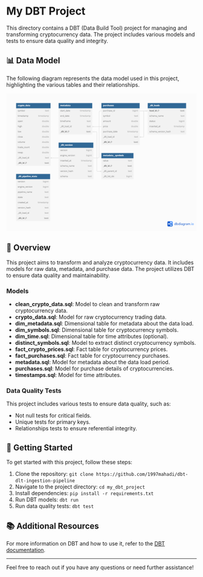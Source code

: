 # My DBT Project

This directory contains a DBT (Data Build Tool) project for managing and transforming cryptocurrency data. The project includes various models and tests to ensure data quality and integrity.

## 📊 Data Model

The following diagram represents the data model used in this project, highlighting the various tables and their relationships.

![Diagram](diagram4.png)

## 📄 Overview

This project aims to transform and analyze cryptocurrency data. It includes models for raw data, metadata, and purchase data. The project utilizes DBT to ensure data quality and maintainability.

### Models

- **clean_crypto_data.sql**: Model to clean and transform raw cryptocurrency data.
- **crypto_data.sql**: Model for raw cryptocurrency trading data.
- **dim_metadata.sql**: Dimensional table for metadata about the data load.
- **dim_symbols.sql**: Dimensional table for cryptocurrency symbols.
- **dim_time.sql**: Dimensional table for time attributes (optional).
- **distinct_symbols.sql**: Model to extract distinct cryptocurrency symbols.
- **fact_crypto_prices.sql**: Fact table for cryptocurrency prices.
- **fact_purchases.sql**: Fact table for cryptocurrency purchases.
- **metadata.sql**: Model for metadata about the data load period.
- **purchases.sql**: Model for purchase details of cryptocurrencies.
- **timestamps.sql**: Model for time attributes.

### Data Quality Tests

This project includes various tests to ensure data quality, such as:

- Not null tests for critical fields.
- Unique tests for primary keys.
- Relationships tests to ensure referential integrity.

## 🚀 Getting Started

To get started with this project, follow these steps:

1. Clone the repository: `git clone https://github.com/1997mahadi/dbt-dlt-ingestion-pipeline`
2. Navigate to the project directory: `cd my_dbt_project`
3. Install dependencies: `pip install -r requirements.txt`
4. Run DBT models: `dbt run`
5. Run data quality tests: `dbt test`

## 📚 Additional Resources

For more information on DBT and how to use it, refer to the [DBT documentation](https://docs.getdbt.com/).

---

Feel free to reach out if you have any questions or need further assistance!
